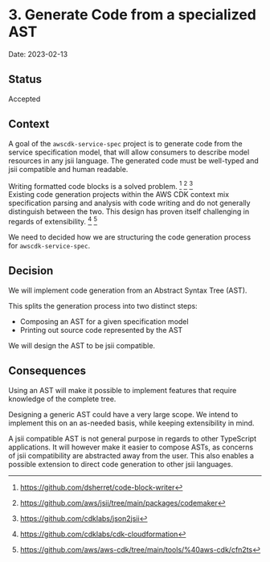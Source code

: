 # 3. Generate Code from a specialized AST

Date: 2023-02-13

## Status

Accepted

## Context

A goal of the `awscdk-service-spec` project is to generate code from the service specification model,
that will allow consumers to describe model resources in any jsii language.
The generated code must be well-typed and jsii compatible and human readable.

Writing formatted code blocks is a solved problem. [^code-block-writer] [^codemaker] [^json2jsii]\
Existing code generation projects within the AWS CDK context mix specification parsing and analysis with code writing and do not generally distinguish between the two.
This design has proven itself challenging in regards of extensibility.
 [^cdk-cloudformation] [^cfn2ts]

We need to decided how we are structuring the code generation process for `awscdk-service-spec`.

## Decision

We will implement code generation from an Abstract Syntax Tree (AST).

This splits the generation process into two distinct steps:

- Composing an AST for a given specification model
- Printing out source code represented by the AST

We will design the AST to be jsii compatible.

## Consequences

Using an AST will make it possible to implement features that require knowledge of the complete tree.

Designing a generic AST could have a very large scope.
We intend to implement this on an as-needed basis, while keeping extensibility in mind.

A jsii compatible AST is not general purpose in regards to other TypeScript applications.
It will however make it easier to compose ASTs, as concerns of jsii compatibility are abstracted away from the user.
This also enables a possible extension to direct code generation to other jsii languages.

[^code-block-writer]: https://github.com/dsherret/code-block-writer
[^codemaker]: https://github.com/aws/jsii/tree/main/packages/codemaker
[^json2jsii]: https://github.com/cdklabs/json2jsii
[^cfn2ts]: https://github.com/aws/aws-cdk/tree/main/tools/%40aws-cdk/cfn2ts
[^cdk-cloudformation]: https://github.com/cdklabs/cdk-cloudformation
